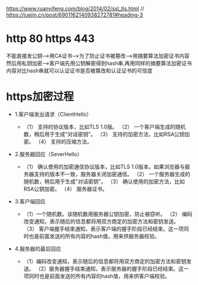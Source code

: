 <!-- https://segmentfault.com/a/1190000021494676 -->
https://www.ruanyifeng.com/blog/2014/02/ssl_tls.html
// https://juejin.cn/post/6901162140938272781#heading-3

# http 80 https 443



 不能直接发公钥-->用CA证书-->为了防止证书被篡改-->用摘要算法加密证书内容然后用私钥加密-->客户端先用公钥解密得到hash串,再用同样的摘要算法加密证书内容对比hash串就可以认证证书是否被篡改和认证证书的可信度 
 # https加密过程
  - 1.客户端发出请求（ClientHello）
    - （1） 支持的协议版本，比如TLS 1.0版。
      （2） 一个客户端生成的随机数，稍后用于生成"对话密钥"。
      （3） 支持的加密方法，比如RSA公钥加密。
      （4） 支持的压缩方法。
  - 2.服务器回应（SeverHello）
    - （1） 确认使用的加密通信协议版本，比如TLS 1.0版本。如果浏览器与服务器支持的版本不一致，服务器关闭加密通信。
      （2） 一个服务器生成的随机数，稍后用于生成"对话密钥"。
      （3） 确认使用的加密方法，比如RSA公钥加密。
      （4） 服务器证书。

  - 3.客户端回应
    - （1）一个随机数。该随机数用服务器公钥加密，防止被窃听。
      （2） 编码改变通知，表示随后的信息都将用双方商定的加密方法和密钥发送。
      （3） 客户端握手结束通知，表示客户端的握手阶段已经结束。这一项同时也是前面发送的所有内容的hash值，用来供服务器校验。
  - 4.服务器的最后回应
    - （1）编码改变通知，表示随后的信息都将用双方商定的加密方法和密钥发送。
      （2）服务器握手结束通知，表示服务器的握手阶段已经结束。这一项同时也是前面发送的所有内容的hash值，用来供客户端校验。